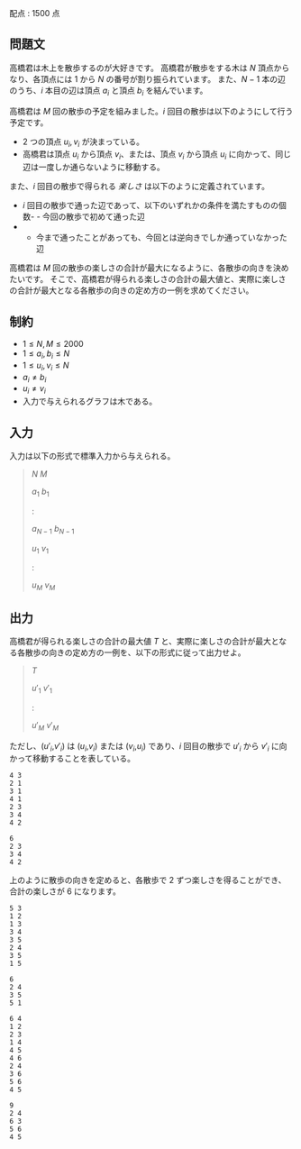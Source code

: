 配点 : $1500$ 点

## 問題文

高橋君は木上を散歩するのが大好きです。
高橋君が散歩をする木は $N$ 頂点からなり、各頂点には $1$ から $N$ の番号が割り振られています。
また、$N-1$ 本の辺のうち、$i$ 本目の辺は頂点 $a_i$ と頂点 $b_i$ を結んでいます。

高橋君は $M$ 回の散歩の予定を組みました。$i$ 回目の散歩は以下のようにして行う予定です。

- $2$ つの頂点 $u_i,v_i$ が決まっている。
- 高橋君は頂点 $u_i$ から頂点 $v_i$、または、頂点 $v_i$ から頂点 $u_i$ に向かって、同じ辺は一度しか通らないように移動する。

また、$i$ 回目の散歩で得られる *楽しさ* は以下のように定義されています。

- $i$ 回目の散歩で通った辺であって、以下のいずれかの条件を満たすものの個数-   - 今回の散歩で初めて通った辺
-   - 今まで通ったことがあっても、今回とは逆向きでしか通っていなかった辺

高橋君は $M$ 回の散歩の楽しさの合計が最大になるように、各散歩の向きを決めたいです。
そこで、高橋君が得られる楽しさの合計の最大値と、実際に楽しさの合計が最大となる各散歩の向きの定め方の一例を求めてください。

## 制約

- $1 \leq N,M \leq 2000$
- $1 \leq a_i , b_i \leq N$
- $1 \leq u_i , v_i \leq N$
- $a_i \neq b_i$
- $u_i \neq v_i$
- 入力で与えられるグラフは木である。

## 入力

入力は以下の形式で標準入力から与えられる。

> $N$ $M$
> 
> $a_1$ $b_1$
> 
> :
> 
> $a_{N-1}$ $b_{N-1}$
> 
> $u_1$ $v_1$
> 
> :
> 
> $u_M$ $v_M$

## 出力

高橋君が得られる楽しさの合計の最大値 $T$ と、実際に楽しさの合計が最大となる各散歩の向きの定め方の一例を、以下の形式に従って出力せよ。

> $T$
> 
> $u'_1$ $v'_1$
> 
> :
> 
> $u'_M$ $v'_M$

ただし、($u'_i$,$v'_i$) は ($u_i$,$v_i$) または ($v_i$,$u_i$) であり、$i$ 回目の散歩で $u'_i$ から $v'_i$ に向かって移動することを表している。

```input1
4 3
2 1
3 1
4 1
2 3
3 4
4 2
```

```output1
6
2 3
3 4
4 2
```

上のように散歩の向きを定めると、各散歩で $2$ ずつ楽しさを得ることができ、合計の楽しさが $6$ になります。

```input2
5 3
1 2
1 3
3 4
3 5
2 4
3 5
1 5
```

```output2
6
2 4
3 5
5 1
```

```input3
6 4
1 2
2 3
1 4
4 5
4 6
2 4
3 6
5 6
4 5
```

```output3
9
2 4
6 3
5 6
4 5
```